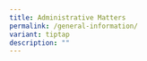 ```yaml
---
title: Administrative Matters
permalink: /general-information/
variant: tiptap
description: ""
---
```

<p></p>